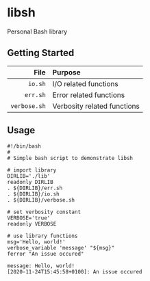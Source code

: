 # libsh

Personal Bash library

## Getting Started

| File         | Purpose                     |
|-------------:|:----------------------------|
| `io.sh`      | I/O related functions       |
| `err.sh`     | Error related functions     |
| `verbose.sh` | Verbosity related functions |

## Usage

```console
#!/bin/bash
#
# Simple bash script to demonstrate libsh

# import library
DIRLIB='./lib'
readonly DIRLIB
. ${DIRLIB}/err.sh
. ${DIRLIB}/io.sh
. ${DIRLIB}/verbose.sh

# set verbosity constant
VERBOSE='true'
readonly VERBOSE

# use library functions
msg='Hello, world!'
verbose_variable 'message' "${msg}"
ferror "An issue occured"
```

```txt
message: Hello, world!
[2020-11-24T15:45:58+0100]: An issue occured
```
